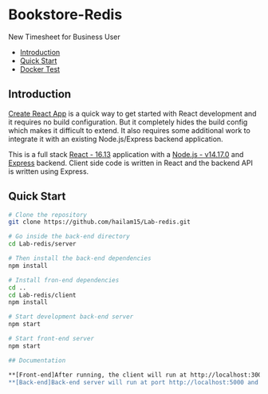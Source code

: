 # Bookstore-Redis

New Timesheet for Business User

- [Introduction](#introduction)
- [Quick Start](#quick-start)
- [Docker Test](#docker-test)
## Introduction

[Create React App](https://github.com/facebook/create-react-app) is a quick way to get started with React development and it requires no build configuration. But it completely hides the build config which makes it difficult to extend. It also requires some additional work to integrate it with an existing Node.js/Express backend application.

This is a full stack [React - 16.13](https://reactjs.org/) application with a [Node.js - v14.17.0](https://nodejs.org/en/) and [Express](https://expressjs.com/) backend. Client side code is written in React and the backend API is written using Express.

## Quick Start

```bash
# Clone the repository
git clone https://github.com/hailam15/Lab-redis.git

# Go inside the back-end directory
cd Lab-redis/server

# Then install the back-end dependencies
npm install

# Install fron-end dependencies
cd ..
cd Lab-redis/client
npm install

# Start development back-end server
npm start

# Start front-end server
npm start

## Documentation

**[Front-end]After running, the client will run at http://localhost:3000/, here you can order any book you want and check list of book you've ordered at http://localhost:3000/admin
**[Back-end]Back-end server will run at port http://localhost:5000 and redis will run at port 6379
